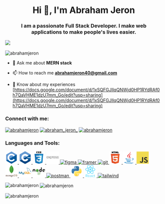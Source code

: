 <h1 align="center">Hi 👋, I'm Abraham Jeron</h1>
<h3 align="center">I am a passionate Full Stack Developer. I make web applications to make people's lives easier.</h3>
<img src="https://media.licdn.com/dms/image/v2/D4D16AQFZGoWIygEY5g/profile-displaybackgroundimage-shrink_350_1400/profile-displaybackgroundimage-shrink_350_1400/0/1715077382621?e=1734566400&v=beta&t=mhP16wtcP5-CU-TEe2cVrTAf0pp0DGTrueI3yT1r1Jk">
<p align="left"> <img src="https://komarev.com/ghpvc/?username=abrahamjeron&label=Profile%20views&color=0e75b6&style=flat" alt="abrahamjeron" /> </p>

- 💬 Ask me about **MERN stack**

- 📫 How to reach me **abrahamjeron40@gmail.com**

- 📄 Know about my experiences [https://docs.google.com/document/d/1xSQFGJIlqQNWjd0HP1RYdRAf0h7QaVHME1dzU7mm_Go/edit?usp=sharing](https://docs.google.com/document/d/1xSQFGJIlqQNWjd0HP1RYdRAf0h7QaVHME1dzU7mm_Go/edit?usp=sharing)

<h3 align="left">Connect with me:</h3>
<p align="left">
<a href="https://linkedin.com/in/abrahamjeron" target="blank"><img align="center" src="https://raw.githubusercontent.com/rahuldkjain/github-profile-readme-generator/master/src/images/icons/Social/linked-in-alt.svg" alt="abrahamjeron" height="30" width="40" /></a>
<a href="https://instagram.com/abraham_jeron_" target="blank"><img align="center" src="https://raw.githubusercontent.com/rahuldkjain/github-profile-readme-generator/master/src/images/icons/Social/instagram.svg" alt="abraham_jeron_" height="30" width="40" /></a>
<a href="https://www.leetcode.com/abrahamjeron" target="blank"><img align="center" src="https://raw.githubusercontent.com/rahuldkjain/github-profile-readme-generator/master/src/images/icons/Social/leet-code.svg" alt="abrahamjeron" height="30" width="40" /></a>
</p>

<h3 align="left">Languages and Tools:</h3>
<p align="left"> <a href="https://www.cprogramming.com/" target="_blank" rel="noreferrer"> <img src="https://raw.githubusercontent.com/devicons/devicon/master/icons/c/c-original.svg" alt="c" width="40" height="40"/> </a> <a href="https://www.w3schools.com/cpp/" target="_blank" rel="noreferrer"> <img src="https://raw.githubusercontent.com/devicons/devicon/master/icons/cplusplus/cplusplus-original.svg" alt="cplusplus" width="40" height="40"/> </a> <a href="https://www.w3schools.com/css/" target="_blank" rel="noreferrer"> <img src="https://raw.githubusercontent.com/devicons/devicon/master/icons/css3/css3-original-wordmark.svg" alt="css3" width="40" height="40"/> </a> <a href="https://expressjs.com" target="_blank" rel="noreferrer"> <img src="https://raw.githubusercontent.com/devicons/devicon/master/icons/express/express-original-wordmark.svg" alt="express" width="40" height="40"/> </a> <a href="https://www.figma.com/" target="_blank" rel="noreferrer"> <img src="https://www.vectorlogo.zone/logos/figma/figma-icon.svg" alt="figma" width="40" height="40"/> </a> <a href="https://www.framer.com/" target="_blank" rel="noreferrer"> <img src="https://www.vectorlogo.zone/logos/framer/framer-icon.svg" alt="framer" width="40" height="40"/> </a> <a href="https://git-scm.com/" target="_blank" rel="noreferrer"> <img src="https://www.vectorlogo.zone/logos/git-scm/git-scm-icon.svg" alt="git" width="40" height="40"/> </a> <a href="https://www.w3.org/html/" target="_blank" rel="noreferrer"> <img src="https://raw.githubusercontent.com/devicons/devicon/master/icons/html5/html5-original-wordmark.svg" alt="html5" width="40" height="40"/> </a> <a href="https://www.java.com" target="_blank" rel="noreferrer"> <img src="https://raw.githubusercontent.com/devicons/devicon/master/icons/java/java-original.svg" alt="java" width="40" height="40"/> </a> <a href="https://developer.mozilla.org/en-US/docs/Web/JavaScript" target="_blank" rel="noreferrer"> <img src="https://raw.githubusercontent.com/devicons/devicon/master/icons/javascript/javascript-original.svg" alt="javascript" width="40" height="40"/> </a> <a href="https://www.mongodb.com/" target="_blank" rel="noreferrer"> <img src="https://raw.githubusercontent.com/devicons/devicon/master/icons/mongodb/mongodb-original-wordmark.svg" alt="mongodb" width="40" height="40"/> </a> <a href="https://www.mysql.com/" target="_blank" rel="noreferrer"> <img src="https://raw.githubusercontent.com/devicons/devicon/master/icons/mysql/mysql-original-wordmark.svg" alt="mysql" width="40" height="40"/> </a> <a href="https://nodejs.org" target="_blank" rel="noreferrer"> <img src="https://raw.githubusercontent.com/devicons/devicon/master/icons/nodejs/nodejs-original-wordmark.svg" alt="nodejs" width="40" height="40"/> </a> <a href="https://postman.com" target="_blank" rel="noreferrer"> <img src="https://www.vectorlogo.zone/logos/getpostman/getpostman-icon.svg" alt="postman" width="40" height="40"/> </a> <a href="https://www.python.org" target="_blank" rel="noreferrer"> <img src="https://raw.githubusercontent.com/devicons/devicon/master/icons/python/python-original.svg" alt="python" width="40" height="40"/> </a> <a href="https://reactjs.org/" target="_blank" rel="noreferrer"> <img src="https://raw.githubusercontent.com/devicons/devicon/master/icons/react/react-original-wordmark.svg" alt="react" width="40" height="40"/> </a> <a href="https://tailwindcss.com/" target="_blank" rel="noreferrer"> <img src="https://www.vectorlogo.zone/logos/tailwindcss/tailwindcss-icon.svg" alt="tailwind" width="40" height="40"/> </a> </p>

<p><img align="left" src="https://github-readme-stats.vercel.app/api/top-langs?username=abrahamjeron&show_icons=true&locale=en&layout=compact" alt="abrahamjeron" /></p>

<p>&nbsp;<img align="center" src="https://github-readme-stats.vercel.app/api?username=abrahamjeron&show_icons=true&locale=en" alt="abrahamjeron" /></p>

<p><img align="center" src="https://github-readme-streak-stats.herokuapp.com/?user=abrahamjeron&" alt="abrahamjeron" /></p>
